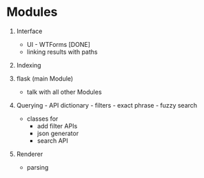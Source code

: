 # Modules
1. Interface
    - UI - WTForms  [DONE]
    - linking results with paths

2. Indexing

3.  flask (main Module)
    - talk with all other Modules

4. Querying
        - API dictionary
            - filters
            - exact phrase
            - fuzzy search

    - classes for
        - add filter APIs
        - json generator
        - search API

5. Renderer
    - parsing